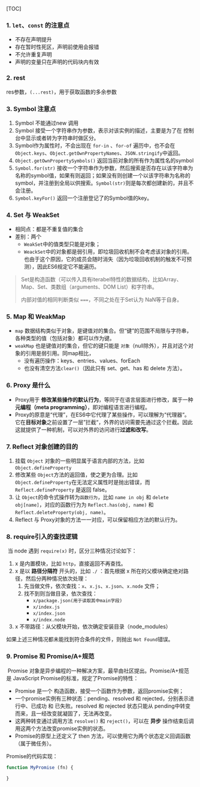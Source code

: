 [TOC]

### 1. `let`、`const` 的注意点
* 不存在声明提升
* 存在暂时性死区，声明前使用会报错
* 不允许重复声明
* 声明的变量只在声明的代码块内有效

### 2. rest

res参数，`(...rest)`，用于获取函数的多余参数



### 3. Symbol 注意点

1. Symbol 不能通过new 调用
2. Symbol 接受一个字符串作为参数，表示对该实例的描述，主要是为了在 控制台中显示或者转为字符串时做区分。
3. Symbol作为属性时，不会出现在 `for-in` 、`for-of` 遍历中，也不会在 `Object.keys`、`Object.getOwnPropertyNames`、`JSON.stringify`中返回。
4. `Object.getOwnPropertySymbols()` 返回当前对象的所有作为属性名的symbol
5. `Symbol.for(str)` 接收一个字符串作为参数，然后搜索是否存在以该字符串为名称的symbol值，如果有则返回；如果没有则创建一个以该字符串为名称的symbol，并注册到全局以供搜索。`Symbol(str)`则是每次都创建新的，并且不会注册。
6. `Symbol.keyFor()` 返回一个注册登记了的Symbol值的key。

### 4. Set 与 WeakSet

* 相同点：都是不重复值的集合
* 差别：两个
    * `WeakSet`中的值类型只能是对象；
    * `WeackSet`中的对象都是弱引用，即垃圾回收机制不会考虑该对象的引用。也由于这个原因，它的成员会随时消失（因为垃圾回收机制的触发不可预测），因此ES6规定它不能遍历。

> Set是构造函数（可以传入具有iterabel特性的数据结构，比如Array、Map、Set、类数组（arguments、DOM List）和字符串。
>
> 内部对值的相同判断类似 `===`，不同之处在于Set认为 NaN等于自身。



### 5. Map 和 WeakMap

* `map` 数据结构类似于对象，是键值对的集合。但“键”的范围不局限与字符串，各种类型的值（包括对象）都可以作为键。
* `weakMap` 也是键值对的集合，但它的键只能是 `对象`（null除外），并且对这个对象的引用是弱引用。同map相比，
    * 没有遍历操作：keys、entries、values、forEach
    * 也没有清空方法`clear()`（因此只有 set、get、has 和 delete 方法）。

### 6. Proxy 是什么

* Proxy用于 **修改某些操作的默认行为**，等同于在语言层面进行修改，属于一种**元编程（meta programming）**，即对编程语言进行编程。
* Proxy的原意是“代理”，在ES6中它代理了某些操作，可以理解为“代理器“。它在**目标对象**之前设置了一层”拦截“，外界的访问需要先通过这个拦截。因此这就提供了一种机制，可以对外界的访问进行**过滤和改写**。



### 7. Reflect 对象创建的目的

1. 挂载 `Object` 对象的一些明显属于语言内部的方法，比如 `Object.defineProperty`
2. 修改某些 `Object`方法的返回值，使之更为合理。比如 `Object.defineProperty`在无法定义属性时是抛出错误，而 `Reflect.defineProperty` 是返回 false。
3. 让 `Object`的命令式操作转为`函数行为`，比如 `name in obj` 和 `delete obj[name]`，对应的函数行为为 `Reflect.has(obj, name)` 和 `Reflect.deleteProperty(obj, name)`。
4. Reflect 与 Proxy对象的方法一一对应，可以保留相应方法的默认行为。



### 8. require引入的查找逻辑

​	当 node 遇到 `require(x)` 时，区分三种情况讨论如下：

1. x 是内置模块，比如 `http`，直接返回不再查找。
2. x 是以 **路径分隔符** 开头的，比如 `./` ：首先根据 x 所在的父模块确定绝对路径，然后分两种情况依次处理：
    1. 先当做文件，依次查找：`x`、`x.js`、`x.json`、`x.node` 文件；
    2. 找不到则当做目录，依次查找：
        * `x/package.json(用于读取其中main字段)`
        * `x/index.js`
        * `x/index.json`
        * `x/index.node`
3. x 不带路径：从父模块开始，依次确定安装目录（node_modules）

如果上述三种情况都未能找到符合条件的文件，则抛出 `Not Found`错误。



### 9. Promise 和 Promise/A+规范

​	Promise 对象是异步编程的一种解决方案，最早由社区提出。Promise/A+规范 是 JavaScript Promise的标准，规定了Promise的特性：

* Promise 是一个 构造函数，接受一个函数作为参数，返回promise实例；
* 一个promise实例有三种状态：pending、resolved 和 rejected，分别表示进行中、已成功 和 已失败。resolved 和 rejected 状态只能从 pending中转变而来，且一经改变就凝固了，无法再改变。
* 这两种转变通过调用方法 `resolve()` 和 `reject()`，可以在 **异步** 操作结束后调用这两个方法改变promise实例的状态。
* Promise的原型上还定义了 then 方法，可以使用它为两个状态定义回调函数（属于微任务）。

Promise的代码实现：

````JavaScript
function MyPromise (fn) {
    
}
````



